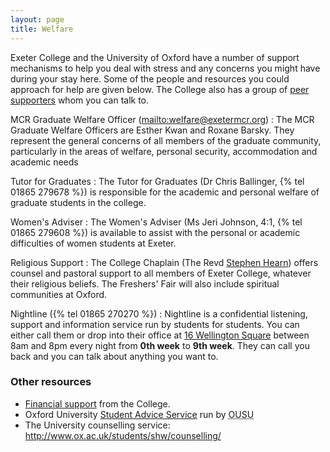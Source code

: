 ```yaml
---
layout: page
title: Welfare
---
```


Exeter College and the University of Oxford have a number of support
mechanisms to help you deal with stress and any concerns you might have during your
stay here. Some of the people and resources you could approach for help are given
below. The College also has a group of [peer supporters](/peer-supporters) whom
you can talk to.

MCR Graduate Welfare Officer (<mailto:welfare@exetermcr.org>)
: The MCR Graduate Welfare Officers are
  Esther Kwan and Roxane Barsky. They represent the
  general concerns of all members of the graduate community, particularly
  in the areas of welfare, personal security, accommodation and academic needs
  
Tutor for Graduates
: The Tutor for Graduates (Dr Chris Ballinger, {% tel 01865 279678 %})
  is responsible for the academic and personal welfare of graduate students in the college.
  
Women's Adviser
: The Women's Adviser (Ms Jeri Johnson, 4:1, {% tel 01865 279608 %}) is available to assist
  with the personal or academic difficulties of women students at Exeter.
  
Religious Support
: The College Chaplain (The Revd
  [Stephen Hearn](mailto:stephen.hearn@exeter.ox.ac.uk)) offers counsel and pastoral support
  to all members of Exeter College, whatever their religious beliefs. The Freshers' Fair
  will also include spiritual communities at Oxford.
  
Nightline ({% tel 01865 270270 %})
: Nightline is a confidential listening, support and information service run by students
 for students. You can either call them or drop into their office at
 [16 Wellington Square](https://maps.google.co.uk/maps?q=16+Wellington+Square,+Oxford&hl=en&sll=51.749229,-1.247588&sspn=0.123918,0.261955&oq=16+Welling&t=h&hnear=16+Wellington+Square,+Oxford+OX1,+United+Kingdom&z=16)
 between 8am and 8pm every night from **0th week** to **9th week**. They can call you back
 and you can talk about anything you want to.

### Other resources

* [Financial support](http://www.exeter.ox.ac.uk/currentstudents/finance/)
  from the College.
* Oxford University [Student Advice Service](http://ousu.org/advice/student-advice-service/) run by
<abbr title="Oxford University Student Union">OUSU</abbr>
* The University counselling service:
<http://www.ox.ac.uk/students/shw/counselling/>
